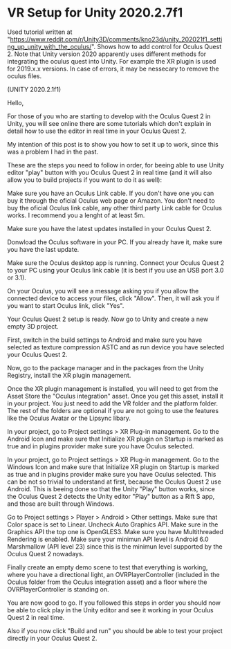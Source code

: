 # VR Setup for Unity 2020.2.7f1

Used tutorial written at "https://www.reddit.com/r/Unity3D/comments/kno23d/unity_202021f1_setting_up_unity_with_the_oculus/". Shows how to add control for Oculus Quest 2. Note that Unity version 2020 apparently uses different methods for integrating the oculus quest into Unity. For example the XR plugin is used for 2019.x.x versions. In case of errors, it may be nessecary to remove the oculus files. 

(UNITY 2020.2.1f1)



Hello,



For those of you who are starting to develop with the Oculus Quest 2 in Unity, you will see online there are some tutorials which don't explain in detail how to use the editor in real time in your Oculus Quest 2.

My intention of this post is to show you how to set it up to work, since this was a problem I had in the past.

These are the steps you need to follow in order, for beeing able to use Unity editor "play" button with you Oculus Quest 2 in real time (and it will also allow you to build projects if you want to do it as well):



Make sure you have an Oculus Link cable. If you don't have one you can buy it through the oficial Oculus web page or Amazon. You don't need to buy the oficial Oculus link cable, any other third party Link cable for Oculus works. I recommend you a lenght of at least 5m.

Make sure you have the latest updates installed in your Oculus Quest 2.

Donwload the Oculus software in your PC. If you already have it, make sure you have the last update.

Make sure the Oculus desktop app is running. Connect your Oculus Quest 2 to your PC using your Oculus link cable (it is best if you use an USB port 3.0 or 3.1).

On your Oculus, you will see a message asking you if you allow the connected device to access your files, click "Allow". Then, it will ask you if you want to start Oculus link, click "Yes".

Your Oculus Quest 2 setup is ready. Now go to Unity and create a new empty 3D project.

First, switch in the build settings to Android and make sure you have selected as texture compression ASTC and as run device you have selected your Oculus Quest 2.

Now, go to the package manager and in the packages from the Unity Registry, install the XR plugin management.

Once the XR plugin management is installed, you will need to get from the Asset Store the "Oculus integration" asset. Once you get this asset, install it in your project. You just need to add the VR folder and the platform folder. The rest of the folders are optional if you are not going to use the features like the Oculus Avatar or the Lipsync libary.

In your project, go to Project settings > XR Plug-in management. Go to the Android Icon and make sure that Initialize XR plugin on Startup is marked as true and in plugins provider make sure you have Oculus selected.

In your project, go to Project settings > XR Plug-in management. Go to the Windows Icon and make sure that Initialize XR plugin on Startup is marked as true and in plugins provider make sure you have Oculus selected. This can be not so trivial to understand at first, because the Oculus Quest 2 use Android. This is beeing done so that the Unity "Play" button works, since the Oculus Quest 2 detects the Unity editor "Play" button as a Rift S app, and those are built through Windows.

Go to Project settings > Player > Android > Other settings. Make sure that Color space is set to Linear. Uncheck Auto Graphics API. Make sure in the Graphics API the top one is OpenGLES3. Make sure you have Multithreaded Rendering is enabled. Make sure your minimun API level is Android 6.0 Marshmallow (API level 23) since this is the minimun level supported by the Oculus Quest 2 nowadays.

Finally create an empty demo scene to test that everything is working, where you have a directional light, an OVRPlayerController (included in the Oculus folder from the Oculus integration asset) and a floor where the OVRPlayerController is standing on.



You are now good to go. If you followed this steps in order you should now be able to click play in the Unity editor and see it working in your Oculus Quest 2 in real time.

Also if you now click "Build and run" you should be able to test your project directly in your Oculus Quest 2.
